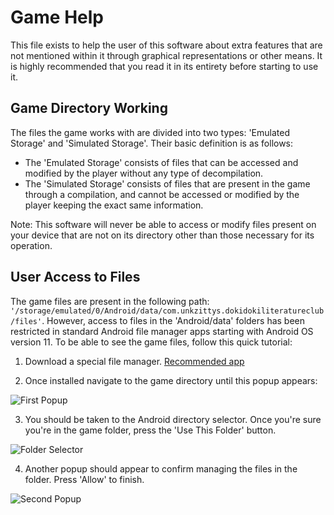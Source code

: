 # Game Help

This file exists to help the user of this software about extra features that are not mentioned within it through graphical representations or other means. It is highly recommended that you read it in its entirety before starting to use it.

## Game Directory Working

The files the game works with are divided into two types: 'Emulated Storage' and 'Simulated Storage'. Their basic definition is as follows:

- The 'Emulated Storage' consists of files that can be accessed and modified by the player without any type of decompilation.
- The 'Simulated Storage' consists of files that are present in the game through a compilation, and cannot be accessed or modified by the player keeping the exact same information.

Note: This software will never be able to access or modify files present on your device that are not on its directory other than those necessary for its operation.

## User Access to Files

The game files are present in the following path: `'/storage/emulated/0/Android/data/com.unkzittys.dokidokiliteratureclub/files'`. However, access to files in the 'Android/data' folders has been restricted in standard Android file manager apps starting with Android OS version 11. To be able to see the game files, follow this quick tutorial:

1. Download a special file manager. [Recommended app](https://play.google.com/store/apps/details?id=com.alphainventor.filemanager)

2. Once installed navigate to the game directory until this popup appears:

![First Popup](https://user-images.githubusercontent.com/119801899/224580857-04d7ce6a-47b4-4217-82f7-16515d223017.png)

3. You should be taken to the Android directory selector. Once you're sure you're in the game folder, press the 'Use This Folder' button.

![Folder Selector](https://user-images.githubusercontent.com/119801899/224580924-247fe3ea-4a48-437e-bea9-77ca7e85f9b8.png)

4. Another popup should appear to confirm managing the files in the folder. Press 'Allow' to finish.

![Second Popup](https://user-images.githubusercontent.com/119801899/224581053-b2a11958-c522-4091-81cd-93694719ae7c.png)

